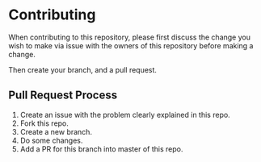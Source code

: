 # Contributing

When contributing to this repository, please first discuss the change you wish
to make via issue with the owners of this repository before making a change. 

Then create your branch, and a pull request.

## Pull Request Process

1. Create an issue with the problem clearly explained in this repo.
2. Fork this repo.
3. Create a new branch.
4. Do some changes.
5. Add a PR for this branch into master of this repo.
